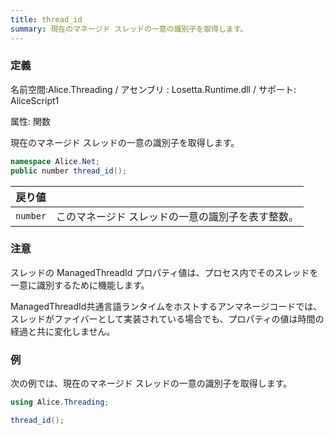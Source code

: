 ```yaml
---
title: thread_id
summary: 現在のマネージド スレッドの一意の識別子を取得します。
---
```

### 定義
名前空間:Alice.Threading / アセンブリ : Losetta.Runtime.dll / サポート: AliceScript1

属性: 関数

現在のマネージド スレッドの一意の識別子を取得します。

```cs title="AliceScript"
namespace Alice.Net;
public number thread_id();
```

|戻り値| |
|-|-|
|`number`|このマネージド スレッドの一意の識別子を表す整数。|

### 注意
スレッドの ManagedThreadId プロパティ値は、プロセス内でそのスレッドを一意に識別するために機能します。

ManagedThreadId共通言語ランタイムをホストするアンマネージコードでは、スレッドがファイバーとして実装されている場合でも、プロパティの値は時間の経過と共に変化しません。

### 例
次の例では、現在のマネージド スレッドの一意の識別子を取得します。

```cs title="AliceScript"
using Alice.Threading;

thread_id();
```